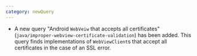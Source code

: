 ```yaml
---
category: newQuery
---
```

* A new query "Android `WebVeiw` that accepts all certificates" (`java/improper-webview-certificate-validation`) has been added. This query finds implementations of `WebViewClient`s that accept all certificates in the case of an SSL error.